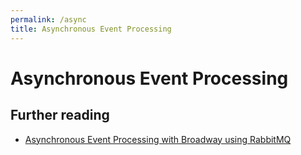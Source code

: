 ```yaml
---
permalink: /async
title: Asynchronous Event Processing
---
```


# Asynchronous Event Processing



## Further reading

* [Asynchronous Event Processing with Broadway using RabbitMQ](https://labs.qandidate.com/blog/2015/10/07/asynchronous-event-processing-with-broadway-using-rabbitmq/)
